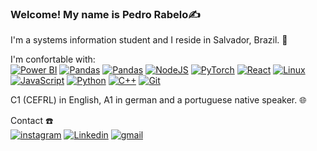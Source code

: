 ### Welcome! My name is Pedro Rabelo✍️

I'm a systems information student and I reside in Salvador, Brazil. 📍

I'm confortable with:
<br>
[![Power BI](https://custom-icon-badges.demolab.com/badge/Power%20BI-F1C912?logo=power-bi&logoColor=fff)](#) 	[![Pandas](https://img.shields.io/badge/Pandas-150458?logo=pandas&logoColor=fff)](#) 	[![Pandas](https://img.shields.io/badge/Pandas-150458?logo=pandas&logoColor=fff)](#) [![NodeJS](https://img.shields.io/badge/Node.js-6DA55F?logo=node.js&logoColor=white)](#) [![PyTorch](https://img.shields.io/badge/PyTorch-ee4c2c?logo=pytorch&logoColor=white)](#) [![React](https://img.shields.io/badge/React-%2320232a.svg?logo=react&logoColor=%2361DAFB)](#) [![Linux](https://img.shields.io/badge/Linux-FCC624?logo=linux&logoColor=black)](#) [![JavaScript](https://img.shields.io/badge/JavaScript-F7DF1E?logo=javascript&logoColor=000)](#) [![Python](https://img.shields.io/badge/Python-3776AB?logo=python&logoColor=fff)](#) [![C++](https://img.shields.io/badge/C++-%2300599C.svg?logo=c%2B%2B&logoColor=white)](#) [![Git](https://img.shields.io/badge/Git-F05032?logo=git&logoColor=fff)](#)



C1 (CEFRL) in English, A1 in german and a portuguese native speaker. 🌐

Contact ☎️
<br>
[![instagram](https://img.shields.io/badge/Instagram-E4405F?style=for-the-badge&logo=instagram&logoColor=white)](https://www.instagram.com/peurabelo) [![Linkedin](https://img.shields.io/badge/LinkedIn-0077B5?style=for-the-badge&logo=linkedin&logoColor=white)](https://www.linkedin.com/in/pedro-rabelo-905aa2249/) [![gmail](https://img.shields.io/badge/Gmail-D14836?style=for-the-badge&logo=gmail&logoColor=white)](mailto:pedro.rabelo114@gmail.com)
